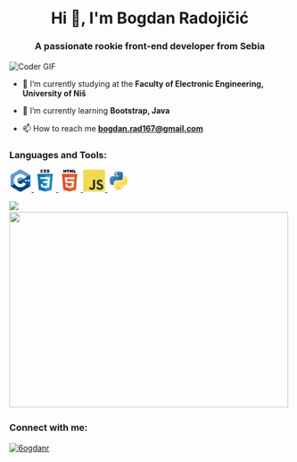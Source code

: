 <h1 align="center">Hi 👋, I'm Bogdan Radojičić</h1>
<h3 align="center">A passionate rookie front-end developer from Sebia</h3>
<img align="center" alt="Coder GIF" height=500 width=1000 src="https://user-images.githubusercontent.com/74038190/225813708-98b745f2-7d22-48cf-9150-083f1b00d6c9.gif" />

- 🔭 I’m currently studying at the **Faculty of Electronic Engineering, University of Niš**

- 🌱 I’m currently learning **Bootstrap, Java**

- 📫 How to reach me **bogdan.rad167@gmail.com**

<h3 align="left">Languages and Tools:</h3>
<p align="left"> <a href="https://www.w3schools.com/cpp/" target="_blank" rel="noreferrer"> <img src="https://raw.githubusercontent.com/devicons/devicon/master/icons/cplusplus/cplusplus-original.svg" alt="cplusplus" width="40" height="40"/> </a> <a href="https://www.w3schools.com/css/" target="_blank" rel="noreferrer"> <img src="https://raw.githubusercontent.com/devicons/devicon/master/icons/css3/css3-original-wordmark.svg" alt="css3" width="40" height="40"/> </a> <a href="https://www.w3.org/html/" target="_blank" rel="noreferrer"> <img src="https://raw.githubusercontent.com/devicons/devicon/master/icons/html5/html5-original-wordmark.svg" alt="html5" width="40" height="40"/> </a> <a href="https://developer.mozilla.org/en-US/docs/Web/JavaScript" target="_blank" rel="noreferrer"> <img src="https://raw.githubusercontent.com/devicons/devicon/master/icons/javascript/javascript-original.svg" alt="javascript" width="40" height="40"/> </a> <a href="https://www.python.org" target="_blank" rel="noreferrer"> <img src="https://raw.githubusercontent.com/devicons/devicon/master/icons/python/python-original.svg" alt="python" width="40" height="40"/> </a> </p>

<img src="https://github.com/user-attachments/assets/8705f6db-d9bf-48be-be23-d8816e1b1c57" width="500" />
<img src="https://github.com/user-attachments/assets/9550233f-805f-4d3f-9532-b3f18fc35e53" width="500" height="350" />


<h3 align="left">Connect with me:</h3>
<p align="left">
<a href="https://instagram.com/6ogdanr" target="blank"><img align="center" src="https://raw.githubusercontent.com/rahuldkjain/github-profile-readme-generator/master/src/images/icons/Social/instagram.svg" alt="6ogdanr" height="30" width="40" /></a>
</p>
